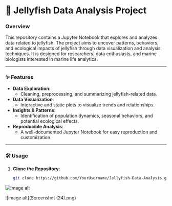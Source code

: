 # 🪼 Jellyfish Data Analysis Project

### Overview  
This repository contains a Jupyter Notebook that explores and analyzes data related to jellyfish. The project aims to uncover patterns, behaviors, and ecological impacts of jellyfish through data visualization and analysis techniques. It is designed for researchers, data enthusiasts, and marine biologists interested in marine life analytics.

---

### ✨ Features  
- **Data Exploration**:  
  - Cleaning, preprocessing, and summarizing jellyfish-related data.  
- **Data Visualization**:  
  - Interactive and static plots to visualize trends and relationships.  
- **Insights & Patterns**:  
  - Identification of population dynamics, seasonal behaviors, and potential ecological effects.  
- **Reproducible Analysis**:  
  - A well-documented Jupyter Notebook for easy reproduction and customization.

---

### 🛠️ Usage  
1. **Clone the Repository**:  
   ```bash
   git clone https://github.com/YourUsername/Jellyfish-Data-Analysis.git

![image alt](https://github.com/Shruu-benagi-15/DL-project-/blob/b22232565e3c2d35ae697146b8aff54a9975282e/Screenshot%20(24).png)

![image alt](Screenshot (24).png)
